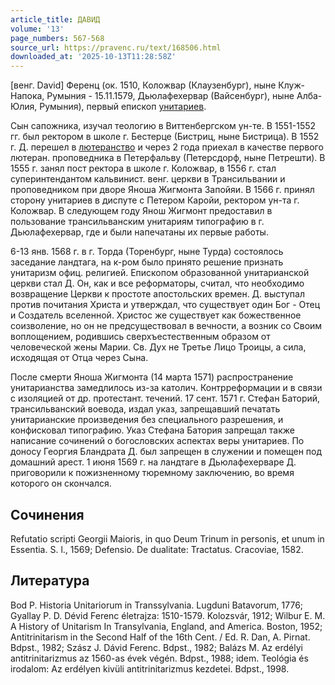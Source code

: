 ```yaml
---
article_title: ДАВИД
volume: '13'
page_numbers: 567-568
source_url: https://pravenc.ru/text/168506.html
downloaded_at: '2025-10-13T11:28:58Z'
---
```


[венг. David] Ференц (ок. 1510, Коложвар (Клаузенбург), ныне Клуж-Напока, Румыния - 15.11.1579, Дьюлафехервар (Вайсенбург), ныне Алба-Юлия, Румыния), первый епископ [унитариев](https://pravenc.ru/text/унитарии.html).

Сын сапожника, изучал теологию в Виттенбергском ун-те. В 1551-1552 гг. был ректором в школе г. Бестерце (Бистриц, ныне Бистрица). В 1552 г. Д. перешел в [лютеранство](https://pravenc.ru/text/лютеранство.html) и через 2 года приехал в качестве первого лютеран. проповедника в Петерфальву (Петерсдорф, ныне Петрешти). В 1555 г. занял пост ректора в школе г. Коложвар, в 1556 г. стал суперинтендантом кальвинист. венг. церкви в Трансильвании и проповедником при дворе Яноша Жигмонта Запойяи. В 1566 г. принял сторону унитариев в диспуте с Петером Каройи, ректором ун-та г. Коложвар. В следующем году Янош Жигмонт предоставил в пользование трансильванским унитариям типографию в г. Дьюлафехервар, где и были напечатаны их первые работы.

6-13 янв. 1568 г. в г. Торда (Торенбург, ныне Турда) состоялось заседание ландтага, на к-ром было принято решение признать унитаризм офиц. религией. Епископом образованной унитарианской церкви стал Д. Он, как и все реформаторы, считал, что необходимо возвращение Церкви к простоте апостольских времен. Д. выступал против почитания Христа и утверждал, что существует один Бог - Отец и Создатель вселенной. Христос же существует как божественное соизволение, но он не предсуществовал в вечности, а возник со Своим воплощением, родившись сверхъестественным образом от человеческой жены Марии. Св. Дух не Третье Лицо Троицы, а сила, исходящая от Отца через Сына.

После смерти Яноша Жигмонта (14 марта 1571) распространение унитарианства замедлилось из-за католич. Контрреформации и в связи с изоляцией от др. протестант. течений. 17 сент. 1571 г. Стефан Баторий, трансильванский воевода, издал указ, запрещавший печатать унитарианские произведения без специального разрешения, и конфисковал типографию. Указ Стефана Батория запрещал также написание сочинений о богословских аспектах веры унитариев. По доносу Георгия Бландрата Д. был запрещен в служении и помещен под домашний арест. 1 июня 1569 г. на ландтаге в Дьюлафехерваре Д. приговорили к пожизненному тюремному заключению, во время которого он скончался.

## Сочинения

Refutatio scripti Georgii Maioris, in quo Deum Trinum in personis, et unum in Essentia. S. l., 1569; Defensio. De dualitate: Tractatus. Cracoviae, 1582.

## Литература

Bod P. Historia Unitariorum in Transsylvania. Lugduni Batavorum, 1776; Gyallay P. D. Dévid Ferenc életrajza: 1510-1579. Kolozsvár, 1912; Wilbur E. M. A History of Unitarism In Transylvania, England, and America. Boston, 1952; Antitrinitarism in the Second Half of the 16th Cent. / Ed. R. Dan, A. Pirnat. Bdpst., 1982; Szász J. Dávid Ferenc. Bdpst., 1982; Balázs M. Az erdélyi antitrinitarizmus az 1560-as évek végén. Bdpst., 1988; idem. Teológia és irodalom: Az erdélyen kivüli antitrinitarizmus kezdetei. Bdpst., 1998.
